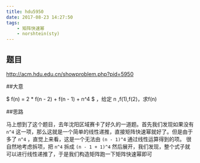```yaml
---
title: hdu5950
date: 2017-08-23 14:27:50
tags:
	- 矩阵快速幂
	- norshtein(sty)
---
```


## 题目

http://acm.hdu.edu.cn/showproblem.php?pid=5950

##大意

$ f(n) = 2 * f(n - 2) + f(n - 1) + n^4 $ ，给定 n ,f(1),f(2)，求f(n)

##思路

马上想到了这个题目，去年沈阳区域赛卡了好久的一道题。首先我们发现如果没有 `n^4` 这一项，那么这就是一个简单的线性递推，直接矩阵快速幂就好了。但是由于多了 `n^4` ，直觉上来看，这是一个无法由 `(n - 1)^4` 通过线性运算得到的项。 很自然地考虑拆项，把 `n^4` 拆成 `(n - 1 + 1)^4` 然后展开，我们发现，整个式子就可以进行线性递推了，于是我们构造矩阵跑一下矩阵快速幂即可


